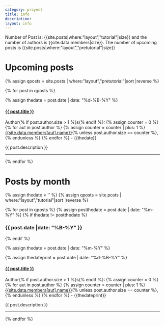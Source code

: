 ```yaml
---
category: proyect
title: info
description:
layout: info
---
```


<p>Number of Post is: {{site.posts|where:"layout","tutorial"|size}} and the number of authors is {{site.data.members|size}}. The number of upcoming posts is {{site.posts|where:"layout","pretutorial"|size}}</p>

<h1>Upcoming posts</h1>

{% assign qposts = site.posts | where:"layout","pretutorial"|sort |reverse %}

{% for post in qposts %}

{% assign thedate = post.date | date: "%d-%B-%Y" %}

<h4 class="headline"><a href="{{site.url}}{{site.baseurl}}{{ post.url }}">{{ post.title }}</a></h4>   
<p>Author{% if post.author.size > 1 %}s{% endif %}:
      {% assign counter = 0 %}
      {% for aut in post.author %}
           {% assign counter = counter | plus: 1 %}
<a href="{{site.url}}{{site.baseurl}}/author/{{aut}}">{{site.data.members[aut].name}}</a>{% unless post.author.size == counter %},{% endunless %}
      {% endfor %} - {{thedate}}</p>
<div class="ellipsis-two-lines">
{{ post.description }}
</div>
<hr>
{% endfor %}


<h1>Posts by month</h1>

{% assign thedate = '' %}
{% assign qposts = site.posts | where:"layout","tutorial"|sort |reverse %}

{% for post in qposts %}
{% assign postthedate = post.date | date: "%m-%Y" %}
{% if thedate != postthedate %}
<h3>{{ post.date |date: "%B-%Y" }}</h3>
{% endif %}

{% assign thedate = post.date | date: "%m-%Y" %}

{% assign thedateprint = post.date | date: "%d-%B-%Y" %}

<h4 class="headline"><a href="{{site.url}}{{site.baseurl}}{{ post.url }}">{{ post.title }}</a></h4>   
<p>Author{% if post.author.size > 1 %}s{% endif %}:
      {% assign counter = 0 %}
      {% for aut in post.author %}
           {% assign counter = counter | plus: 1 %}
<a href="{{site.url}}{{site.baseurl}}/author/{{aut}}">{{site.data.members[aut].name}}</a>{% unless post.author.size == counter %},{% endunless %}
      {% endfor %} - {{thedateprint}}</p>
<div class="ellipsis-two-lines">
{{ post.description }}
</div>
<hr>

{% endfor %}